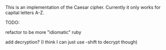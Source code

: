 This is an implementation
of the Caesar cipher. Currently it only works
for capital letters A-Z.

TODO:

refactor to be more "idiomatic" ruby

add decryption? (I think I can just use -shift to decrypt though)


